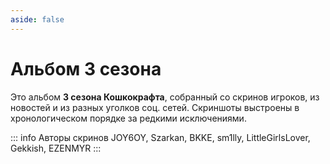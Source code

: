 ```yaml
---
aside: false
---
```


# Альбом 3 сезона

Это альбом **3 сезона Кошкокрафта**, собранный со скринов игроков, из новостей и из разных уголков соц. сетей. Скриншоты выстроены в хронологическом порядке за редкими исключениями.

::: info Авторы скринов
JOY6OY, Szarkan, BKKE, sm1lly, LittleGirlsLover, Gekkish, EZENMYR
::: 


<Album season="3season" />